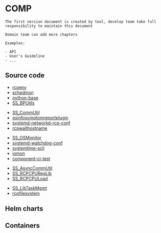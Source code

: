 # COMP

```{note}
The first version document is created by tool, develop team take full responsibility to maintain this document

Domain team can add more chapters

Examples:

- API
- User's Guideline
- ...
```

## Source code

- [rcpenv](https://gitlabe1.ext.net.nokia.com/rcp-computing/rcpenv/-/blob/master/README.md)
- [schedmon](https://gitlabe1.ext.net.nokia.com/rcp-computing/schedmon/-/blob/master/README.md)
- [python-base](https://gitlabe1.ext.net.nokia.com/RCP/python-base/-/blob/master/README.md)
- [SS_BPUtils](https://gitlabe1.ext.net.nokia.com/RCP/SS_BPUtils/-/blob/master/README.md)
<!-- Need manual update the document link which subystem is in gerrit -->
- [SS_CommUtil](https://gerrite1.ext.net.nokia.com:443/scm_rcp/SS_CommUtil)
- [osinfosymptomreportplugin](https://gitlabe1.ext.net.nokia.com/RCP/osinfosymptomreportplugin.git/-/blob/master/README.md)
- [systemd-networkd-rcp-conf](https://gitlabe1.ext.net.nokia.com/RCP/systemd-networkd-rcp-conf/-/blob/master/README.md)
- [rcpwaithostname](https://gitlabe1.ext.net.nokia.com/rcp-computing/rcpwaithostname/-/blob/master/README.md)
<!-- Need manual update the document link which subystem is in gerrit -->
- [SS_OSMonitor](https://gerrite1.ext.net.nokia.com:443/scm_rcp/SS_OSMonitor)
- [systemd-watchdog-conf](https://gitlabe1.ext.net.nokia.com/RCP/systemd-watchdog-conf/-/blob/master/README.md)
- [systemtime-scli](https://gitlabe1.ext.net.nokia.com/RCP/systemtime-scli/-/blob/master/README.md)
- [iomon](https://gitlabe1.ext.net.nokia.com/rcp-computing/iomon/-/blob/master/README.md)
- [component-ci-test](https://gitlabe2.ext.net.nokia.com/rcp/tools/component-ci-test/-/blob/master/README.md)
<!-- Need manual update the document link which subystem is in gerrit -->
- [SS_AsyncCommUtil](https://gerrite1.ext.net.nokia.com:443/scm_rcp/SS_AsyncCommUtil)
- [SS_RCPCPURegLib](https://gitlabe1.ext.net.nokia.com/RCP/SS_RCPCPURegLib/-/blob/master/README.md)
- [SS_RCPCPULoad](https://gitlabe1.ext.net.nokia.com/RCP/SS_RCPCPULoad/-/blob/master/README.md)
<!-- Need manual update the document link which subystem is in gerrit -->
- [SS_LibTaskMgmt](https://gerrite1.ext.net.nokia.com/#/admin/projects/scm_rcp/SS_LibTaskMgmt)
- [rcpfilesystem](https://gitlabe1.ext.net.nokia.com/rcp-computing/rcpfilesystem/-/blob/master/README.md)

## Helm charts


## Containers


